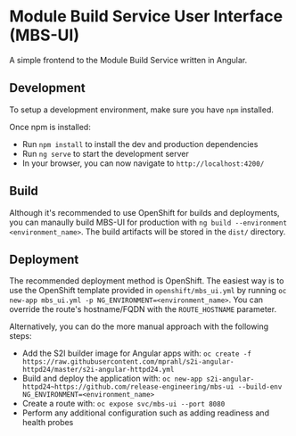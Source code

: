 # Module Build Service User Interface (MBS-UI)

A simple frontend to the Module Build Service written in Angular.

## Development

To setup a development environment, make sure you have `npm` installed.

Once npm is installed:
* Run `npm install` to install the dev and production dependencies
* Run `ng serve` to start the development server
* In your browser, you can now navigate to `http://localhost:4200/`

## Build

Although it's recommended to use OpenShift for builds and deployments, you can
manaully build MBS-UI for production with
`ng build --environment <environment_name>`. The build artifacts will be stored
in the `dist/` directory.

## Deployment

The recommended deployment method is OpenShift. The easiest way is to use the
OpenShift template provided in `openshift/mbs_ui.yml` by running
`oc new-app mbs_ui.yml -p NG_ENVIRONMENT=<environment_name>`. You can override
the route's hostname/FQDN with the `ROUTE_HOSTNAME` parameter.

Alternatively, you can do the more manual approach with the following steps:
* Add the S2I builder image for Angular apps with:
  `oc create -f https://raw.githubusercontent.com/mprahl/s2i-angular-httpd24/master/s2i-angular-httpd24.yml`
* Build and deploy the application with:
  `oc new-app s2i-angular-httpd24~https://github.com/release-engineering/mbs-ui --build-env NG_ENVIRONMENT=<environment_name>`
* Create a route with:
  `oc expose svc/mbs-ui --port 8080`
* Perform any additional configuration such as adding readiness and health
  probes
